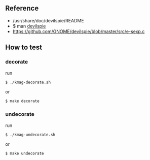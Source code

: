 
## Reference

* /usr/share/doc/devilspie/README
* $ man [devilspie](http://manpages.ubuntu.com/manpages/bionic/en/man1/devilspie.1.html)
* https://github.com/GNOME/devilspie/blob/master/src/e-sexp.c


## How to test

### decorate

run

``` sh
$ ./kmag-decorate.sh
```

or

``` sh
$ make decorate
```

### undecorate

run

``` sh
$ ./kmag-undecorate.sh
```

or

``` sh
$ make undecorate
```
